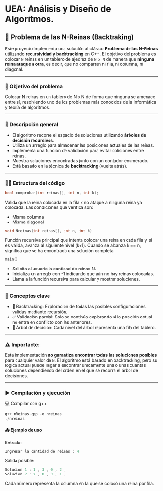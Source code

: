# UEA: Análisis y Diseño de Algoritmos.

## 👑 Problema de las N-Reinas (Backtraking)

Este proyecto implementa una solución al clásico **Problema de las N-Reinas** utilizando **recursividad y backtracking** en C++. El objetivo del problema es colocar `N` reinas en un tablero de ajedrez de `N x N` de manera que **ninguna reina ataque a otra**, es decir, que no compartan ni fila, ni columna, ni diagonal.

---

### 🎯 Objetivo del problema
Colocar N reinas en un tablero de N x N de forma que ninguna se amenace entre sí, resolviendo uno de los problemas más conocidos de la informática y teoría de algoritmos.

---

### 📌 Descripción general

- El algoritmo recorre el espacio de soluciones utilizando **árboles de decisión recursivos**.
- Utiliza un arreglo para almacenar las posiciones actuales de las reinas.
- Implementa una función de validación para evitar colisiones entre reinas.
- Muestra soluciones encontradas junto con un contador enumerado.
- Está basado en la técnica de **backtracking** (vuelta atrás).

---

### 🧑‍💻 Estructura del código

```cpp
bool comprobar(int reinas[], int n, int k);
```
Valida que la reina colocada en la fila k no ataque a ninguna reina ya colocada. Las condiciones que verifica son:
- Misma columna
- Misma diagonal

```cpp
void Nreinas(int reinas[], int n, int k)
```
Función recursiva principal que intenta colocar una reina en cada fila y, si es válida, avanza al siguiente nivel (k+1). Cuando se alcanza k == n, significa que se ha encontrado una solución completa.

```cpp
main()
```
- Solicita al usuario la cantidad de reinas N.
- Inicializa un arreglo con -1 indicando que aún no hay reinas colocadas.
- Llama a la función recursiva para calcular y mostrar soluciones.

---

### 📌 Conceptos clave
- 🔁 Backtracking: Exploración de todas las posibles configuraciones válidas mediante recursión.
- ✅ Validación parcial: Solo se continúa explorando si la posición actual no entra en conflicto con las anteriores.
- 🌳 Árbol de decisión: Cada nivel del árbol representa una fila del tablero.

---

### ⚠️ Importante:
Esta implementación **no garantiza encontrar todas las soluciones posibles** para cualquier valor de `N`. El algoritmo está basado en backtracking, pero su lógica actual puede llegar a encontrar únicamente una o unas cuantas soluciones dependiendo del orden en el que se recorra el árbol de decisiones.

---

### ▶️ Compilación y ejecución
💻 Compilar con g++
```cpp
g++ nReinas.cpp -o nreinas
./nreinas
```


#### 📤 Ejemplo de uso
Entrada:
```cpp
Ingresar la cantidad de reinas : 4
```
Salida posible:
```cpp
Solucion 1 : 1 , 3 , 0 , 2 ,
Solucion 2 : 2 , 0 , 3 , 1 ,
```
Cada número representa la columna en la que se colocó una reina por fila.






